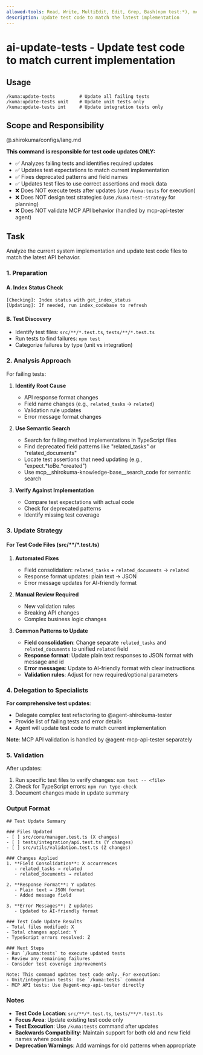```yaml
---
allowed-tools: Read, Write, MultiEdit, Edit, Grep, Bash(npm test:*), mcp__shirokuma-knowledge-base__get_types, mcp__shirokuma-knowledge-base__get_item_detail, mcp__shirokuma-knowledge-base__get_items, mcp__shirokuma-knowledge-base__index_codebase, mcp__shirokuma-knowledge-base__search_code, mcp__shirokuma-knowledge-base__get_index_status
description: Update test code to match the latest implementation
---
```


# ai-update-tests - Update test code to match current implementation

## Usage
```
/kuma:update-tests         # Update all failing tests
/kuma:update-tests unit    # Update unit tests only
/kuma:update-tests int     # Update integration tests only
```

## Scope and Responsibility

@.shirokuma/configs/lang.md

**This command is responsible for test code updates ONLY:**
- ✅ Analyzes failing tests and identifies required updates
- ✅ Updates test expectations to match current implementation
- ✅ Fixes deprecated patterns and field names
- ✅ Updates test files to use correct assertions and mock data
- ❌ Does NOT execute tests after updates (use `/kuma:tests` for execution)
- ❌ Does NOT design test strategies (use `/kuma:test-strategy` for planning)
- ❌ Does NOT validate MCP API behavior (handled by mcp-api-tester agent)

## Task

Analyze the current system implementation and update test code files to match the latest API behavior.

### 1. Preparation

#### A. Index Status Check
```
[Checking]: Index status with get_index_status
[Updating]: If needed, run index_codebase to refresh
```

#### B. Test Discovery
- Identify test files: `src/**/*.test.ts`, `tests/**/*.test.ts`
- Run tests to find failures: `npm test`
- Categorize failures by type (unit vs integration)

### 2. Analysis Approach

For failing tests:
1. **Identify Root Cause**
   - API response format changes
   - Field name changes (e.g., `related_tasks` → `related`)
   - Validation rule updates
   - Error message format changes

2. **Use Semantic Search**
   - Search for failing method implementations in TypeScript files
   - Find deprecated field patterns like "related_tasks" or "related_documents"
   - Locate test assertions that need updating (e.g., "expect.*toBe.*created")
   - Use mcp__shirokuma-knowledge-base__search_code for semantic search

3. **Verify Against Implementation**
   - Compare test expectations with actual code
   - Check for deprecated patterns
   - Identify missing test coverage

### 3. Update Strategy

#### For Test Code Files (src/**/*.test.ts)

1. **Automated Fixes**
   - Field consolidation: `related_tasks` + `related_documents` → `related`
   - Response format updates: plain text → JSON
   - Error message updates for AI-friendly format

2. **Manual Review Required**
   - New validation rules
   - Breaking API changes
   - Complex business logic changes

3. **Common Patterns to Update**
   - **Field consolidation**: Change separate `related_tasks` and `related_documents` to unified `related` field
   - **Response format**: Update plain text responses to JSON format with message and id
   - **Error messages**: Update to AI-friendly format with clear instructions
   - **Validation rules**: Adjust for new required/optional parameters

### 4. Delegation to Specialists

**For comprehensive test updates**:
- Delegate complex test refactoring to @agent-shirokuma-tester
- Provide list of failing tests and error details
- Agent will update test code to match current implementation

**Note**: MCP API validation is handled by @agent-mcp-api-tester separately

### 5. Validation

After updates:
1. Run specific test files to verify changes: `npm test -- <file>`
2. Check for TypeScript errors: `npm run type-check`
3. Document changes made in update summary

### Output Format

```
## Test Update Summary

### Files Updated
- [ ] src/core/manager.test.ts (X changes)
- [ ] tests/integration/api.test.ts (Y changes)
- [ ] src/utils/validation.test.ts (Z changes)

### Changes Applied
1. **Field Consolidation**: X occurrences
   - related_tasks → related
   - related_documents → related

2. **Response Format**: Y updates
   - Plain text → JSON format
   - Added message field

3. **Error Messages**: Z updates
   - Updated to AI-friendly format

### Test Code Update Results
- Total files modified: X
- Total changes applied: Y
- TypeScript errors resolved: Z

### Next Steps
- Run `/kuma:tests` to execute updated tests
- Review any remaining failures
- Consider test coverage improvements

Note: This command updates test code only. For execution:
- Unit/integration tests: Use `/kuma:tests` command
- MCP API tests: Use @agent-mcp-api-tester directly
```

### Notes

- **Test Code Location**: `src/**/*.test.ts`, `tests/**/*.test.ts`
- **Focus Area**: Update existing test code only
- **Test Execution**: Use `/kuma:tests` command after updates
- **Backwards Compatibility**: Maintain support for both old and new field names where possible
- **Deprecation Warnings**: Add warnings for old patterns when appropriate